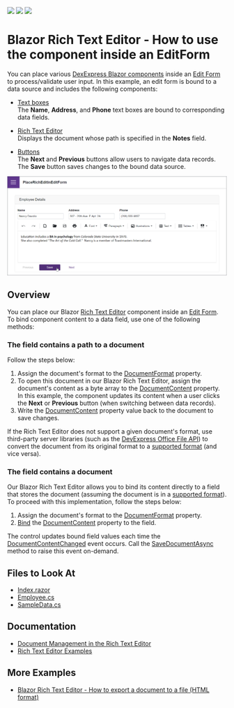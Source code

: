 <!-- default badges list -->
![](https://img.shields.io/endpoint?url=https://codecentral.devexpress.com/api/v1/VersionRange/524045765/23.1.3%2B)
[![](https://img.shields.io/badge/Open_in_DevExpress_Support_Center-FF7200?style=flat-square&logo=DevExpress&logoColor=white)](https://supportcenter.devexpress.com/ticket/details/T1108948)
[![](https://img.shields.io/badge/📖_How_to_use_DevExpress_Examples-e9f6fc?style=flat-square)](https://docs.devexpress.com/GeneralInformation/403183)
<!-- default badges end -->
# Blazor Rich Text Editor - How to use the component inside an EditForm

You can place various [DexExpress Blazor components](https://docs.devexpress.com/Blazor/400725/blazor-components) inside an [Edit Form](https://docs.microsoft.com/en-us/aspnet/core/blazor/forms-validation?view=aspnetcore-6.0) to process/validate user input. In this example, an edit form is bound to a data source and includes the following components:

* [Text boxes](https://docs.devexpress.com/Blazor/DevExpress.Blazor.DxTextBox)  
The **Name**, **Address**, and **Phone** text boxes are bound to corresponding data fields.

* [Rich Text Editor](https://docs.devexpress.com/Blazor/DevExpress.Blazor.RichEdit.DxRichEdit)  
Displays the document whose path is specified in the **Notes** field.

* [Buttons](https://docs.devexpress.com/Blazor/DevExpress.Blazor.DxButton)  
The **Next** and **Previous** buttons allow users to navigate data records. The **Save** button saves changes to the bound data source.

![Blazor DxRichEdit bind component to a document](/images/place-rich-in-edit-form.png)

## Overview

You can place our Blazor [Rich Text Editor](https://docs.devexpress.com/Blazor/401891/rich-text-editor) component inside an [Edit Form](https://docs.microsoft.com/en-us/dotnet/api/microsoft.aspnetcore.components.forms.editform?view=aspnetcore-6.0). To bind component content to a data field, use one of the following methods:

### The field contains a path to a document

Follow the steps below:

1. Assign the document's format to the [DocumentFormat](https://docs.devexpress.com/Blazor/DevExpress.Blazor.RichEdit.DxRichEdit.DocumentFormat) property.
2. To open this document in our Blazor Rich Text Editor, assign the document's content as a byte array to the [DocumentContent](https://docs.devexpress.com/Blazor/DevExpress.Blazor.RichEdit.DxRichEdit.DocumentContent) property. In this example, the component updates its content when a user clicks the **Next** or **Previous** button (when switching between data records).
3. Write the [DocumentContent](https://docs.devexpress.com/Blazor/DevExpress.Blazor.RichEdit.DxRichEdit.DocumentContent) property value back to the document to save changes.

If the Rich Text Editor does not support a given document's format, use third-party server libraries (such as the [DevExpress Office File API](https://docs.devexpress.com/OfficeFileAPI/17488/word-processing-document-api)) to convert the document from its original format to a [supported format](https://docs.devexpress.com/Blazor/403344/rich-edit/document-management#document-formats) (and vice versa).

### The field contains a document

Our Blazor Rich Text Editor allows you to bind its content directly to a field that stores the document (assuming the document is in a [supported format](https://docs.devexpress.com/Blazor/403344/rich-edit/document-management#document-formats)). To proceed with this implementation, follow the steps below:

1. Assign the document's format to the [DocumentFormat](https://docs.devexpress.com/Blazor/DevExpress.Blazor.RichEdit.DxRichEdit.DocumentFormat) property.
2. [Bind](https://docs.devexpress.com/Blazor/402330/common-concepts/two-way-data-binding) the [DocumentContent](https://docs.devexpress.com/Blazor/DevExpress.Blazor.RichEdit.DxRichEdit.DocumentContent) property to the field.

The control updates bound field values each time the [DocumentContentChanged](https://docs.devexpress.com/Blazor/DevExpress.Blazor.RichEdit.DxRichEdit.DocumentContentChanged) event occurs. Call the [SaveDocumentAsync](https://docs.devexpress.com/Blazor/DevExpress.Blazor.RichEdit.DxRichEdit.SaveDocumentAsync(System.Threading.CancellationToken)) method to raise this event on-demand.

## Files to Look At

- [Index.razor](./CS/PlaceRichEditInEditForm/Pages/Index.razor)
- [Employee.cs](./CS/PlaceRichEditInEditForm/Data/Employee.cs)
- [SampleData.cs](./CS/PlaceRichEditInEditForm/Data/SampleData.cs)

## Documentation

- [Document Management in the Rich Text Editor](https://docs.devexpress.com/Blazor/403344/rich-edit/document-management)
- [Rich Text Editor Examples](https://docs.devexpress.com/Blazor/403343/rich-edit/examples)
 
## More Examples

- [Blazor Rich Text Editor - How to export a document to a file (HTML format)](https://github.com/DevExpress-Examples/blazor-dxrichedit-export-to-html)
